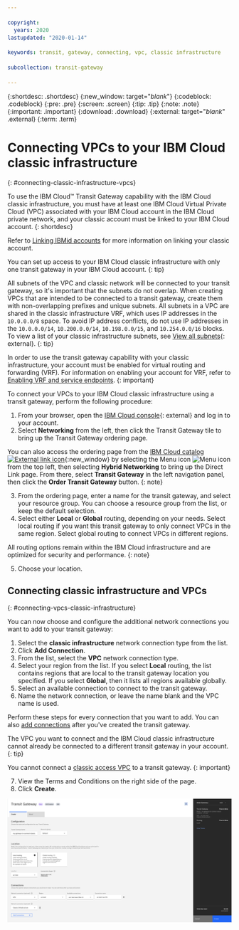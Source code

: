 ```yaml
---

copyright:
  years: 2020
lastupdated: "2020-01-14"

keywords: transit, gateway, connecting, vpc, classic infrastructure

subcollection: transit-gateway

---
```


{:shortdesc: .shortdesc}
{:new_window: target="_blank_"}
{:codeblock: .codeblock}
{:pre: .pre}
{:screen: .screen}
{:tip: .tip}
{:note: .note}
{:important: .important}
{:download: .download}
{:external: target="_blank_" .external}
{:term: .term}

# Connecting VPCs to your IBM Cloud classic infrastructure
{: #connecting-classic-infrastructure-vpcs}

To use the IBM Cloud™ Transit Gateway capability with the IBM Cloud classic infrastructure, you must have at least one IBM Cloud Virtual Private Cloud (VPC) associated with your IBM Cloud account in the IBM Cloud private network, and your classic account must be linked to your IBM Cloud account.
{: shortdesc}

Refer to [Linking IBMid accounts](/docs/account?topic=account-unifyingaccounts) for more information on linking your classic account.

You can set up access to your IBM Cloud classic infrastructure with only one transit gateway in your IBM Cloud account.
{: tip}

All subnets of the VPC and classic network will be connected to your transit gateway, so it's important that the subnets do not overlap. When creating VPCs that are intended to be connected to a transit gateway, create them with non-overlapping prefixes and unique subnets. All subnets in a VPC are shared in the classic infrastructure VRF, which uses IP addresses in the `10.0.0.0/8` space. To avoid IP address conflicts, do not use IP addresses in the `10.0.0.0/14`, `10.200.0.0/14`, `10.198.0.0/15`, and `10.254.0.0/16` blocks. To view a list of your classic infrastructure subnets, see [View all subnets](/docs/infrastructure/subnets?topic=subnets-view-all-subnets){: external}.
{: tip}

In order to use the transit gateway capability with your classic infrastructure, your account must be enabled for virtual routing and forwarding (VRF). For information on enabling your account for VRF, refer to [Enabling VRF and service endpoints](/docs/account?topic=account-vrf-service-endpoint).
{: important}

To connect your VPCs to your IBM Cloud classic infrastructure using a transit gateway, perform the following procedure:

1. From your browser, open the [IBM Cloud console](https://cloud.ibm.com/catalog){: external} and log in to your account.
2. Select **Networking** from the left, then click the Transit Gateway tile to bring up the Transit Gateway ordering page.

You can also access the ordering page from the [IBM Cloud catalog ![External link icon](../../icons/launch-glyph.svg "External link icon")](https://cloud.ibm.com){:new_window} by selecting the Menu icon ![Menu icon](../../icons/icon_hamburger.svg) from the top left, then selecting **Hybrid Networking** to bring up the Direct Link page. From there, select **Transit Gateway** in the left navigation panel, then click the **Order Transit Gateway** button.
{: note}

3. From the ordering page, enter a name for the transit gateway, and select your resource group. You can choose a resource group from the list, or keep the default selection.
4. Select either **Local** or **Global** routing, depending on your needs.
  Select local routing if you want this transit gateway to only connect VPCs in the same region. Select global routing to connect VPCs in different regions.

  All routing options remain within the IBM Cloud infrastructure and are optimized for security and performance.
  {: note}

5. Choose your location.

## Connecting classic infrastructure and VPCs
{: #connecting-vpcs-classic-infrastructure}

You can now choose and configure the additional network connections you want to add to your transit gateway:
1. Select the **classic infrastructure** network connection type from the list.
2. Click **Add Connection**.
3. From the list, select the **VPC** network connection type.
4. Select your region from the list.
  If you select **Local** routing, the list contains regions that are local to the transit gateway location you specified. If you select **Global**, then it lists all regions available globally.
5. Select an available connection to connect to the transit gateway.
6. Name the network connection, or leave the name blank and the VPC name is used.

  Perform these steps for every connection that you want to add. You can also [add connections](/docs/infrastructure/transit-gateway?topic=transit-gateway-adding-connections) after you've created the transit gateway.

  The VPC you want to connect and the IBM Cloud classic infrastructure cannot already be connected to a different transit gateway in your account.
  {: tip}

  You cannot connect a [classic access VPC](/docs/vpc?topic=vpc-setting-up-access-to-classic-infrastructure) to a transit gateway.
  {: important}

7. View the Terms and Conditions on the right side of the page.
8. Click **Create**.

![Classic infrastructure to VPC](images/5-connectClassicToVPC.png)    
